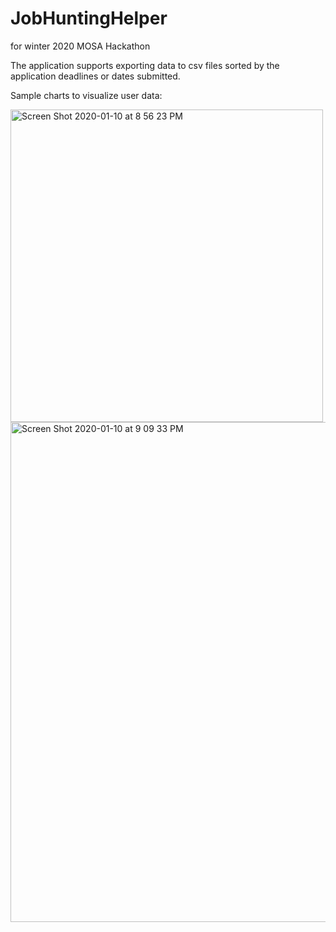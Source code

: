# JobHuntingHelper
for winter 2020 MOSA Hackathon

The application supports exporting data to csv files sorted by the application deadlines or dates submitted.

Sample charts to visualize user data:

<img width="500" alt="Screen Shot 2020-01-10 at 8 56 23 PM" src="https://user-images.githubusercontent.com/48896690/72200189-0e6c2e00-33fb-11ea-88e7-ef705034656a.png">

<img width="800" alt="Screen Shot 2020-01-10 at 9 09 33 PM" src="https://user-images.githubusercontent.com/48896690/72200207-59864100-33fb-11ea-8b4b-b14d3f21936e.png">
